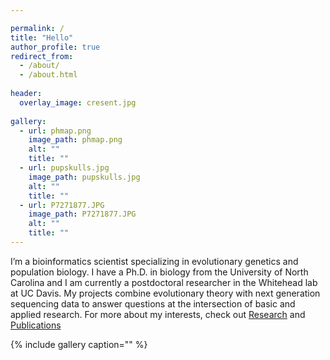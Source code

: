 ```yaml
---

permalink: /
title: "Hello"
author_profile: true
redirect_from: 
  - /about/
  - /about.html
  
header:
  overlay_image: cresent.jpg 
  
gallery:
  - url: phmap.png
    image_path: phmap.png
    alt: ""
    title: ""
  - url: pupskulls.jpg
    image_path: pupskulls.jpg
    alt: ""
    title: ""
  - url: P7271877.JPG
    image_path: P7271877.JPG
    alt: ""
    title: "" 
---
```




I’m a bioinformatics scientist specializing in evolutionary genetics and population biology. I have a Ph.D. in biology from the University of North Carolina and I am currently a postdoctoral researcher in the Whitehead lab at UC Davis. My projects combine evolutionary theory with next generation sequencing data to answer questions at the intersection of basic and applied research. For more about my interests, check out [Research](https://joemcgirr.github.io/research/) and [Publications](https://joemcgirr.github.io/publications/)


{% include gallery caption="" %}



